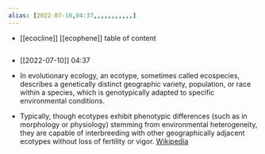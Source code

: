 ```yaml
---
alias: [2022-07-10,04:37,,,,,,,,,,,]
---
```

- [[ecocline]] [[ecophene]]
table of content
```toc
```

- [[2022-07-10]] 04:37
- In evolutionary ecology, an ecotype, sometimes called ecospecies, describes a genetically distinct geographic variety, population, or race within a species, which is genotypically adapted to specific environmental conditions.

- Typically, though ecotypes exhibit phenotypic differences (such as in morphology or physiology) stemming from environmental heterogeneity, they are capable of interbreeding with other geographically adjacent ecotypes without loss of fertility or vigor.
[Wikipedia](https://en.wikipedia.org/wiki/Ecotype)